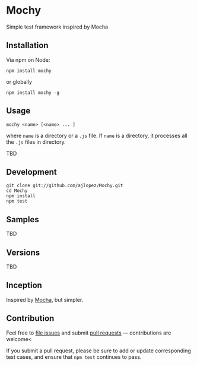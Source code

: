 # Mochy

Simple test framework inspired by Mocha

## Installation

Via npm on Node:

```
npm install mochy
```

or globally

```
npm install mochy -g
```

## Usage

```
mochy <name> [<name> ... ]
```
where `name` is a directory or a `.js` file. If `name` is a directory, it processes all the `.js` files in
directory.

TBD
## Development

```
git clone git://github.com/ajlopez/Mochy.git
cd Mochy
npm install
npm test
```

## Samples

TBD

## Versions

TBD

## Inception

Inspired by [Mocha](http://mochajs.org/), but simpler.

## Contribution

Feel free to [file issues](https://github.com/ajlopez/Mochy) and submit
[pull requests](https://github.com/ajlopez/Mochy/pulls) — contributions are
welcome<

If you submit a pull request, please be sure to add or update corresponding
test cases, and ensure that `npm test` continues to pass.
